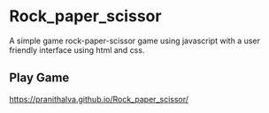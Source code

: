 # Rock_paper_scissor

A simple game rock-paper-scissor game using javascript with a user friendly interface using html and css.

## Play Game
<a>https://pranithalva.github.io/Rock_paper_scissor/</a>

